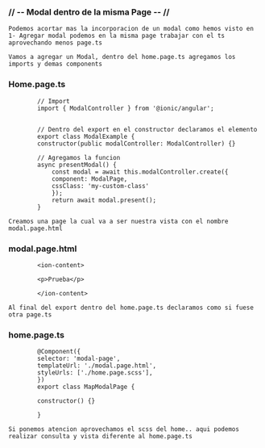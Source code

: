 ### // -- Modal dentro de la misma Page -- //

    Podemos acortar mas la incorporacion de un modal como hemos visto en 1- Agregar modal podemos en la misma page trabajar con el ts aprovechando menos page.ts

    Vamos a agregar un Modal, dentro del home.page.ts agregamos los imports y demas components

### Home.page.ts

            // Import
            import { ModalController } from '@ionic/angular';
            

            // Dentro del export en el constructor declaramos el elemento
            export class ModalExample {
            constructor(public modalController: ModalController) {}

            // Agregamos la funcion
            async presentModal() {
                const modal = await this.modalController.create({
                component: ModalPage,
                cssClass: 'my-custom-class'
                });
                return await modal.present();
            }

    Creamos una page la cual va a ser nuestra vista con el nombre modal.page.html

### modal.page.html

            <ion-content>

            <p>Prueba</p>

            </ion-content>

    Al final del export dentro del home.page.ts declaramos como si fuese otra page.ts

### home.page.ts

            @Component({
            selector: 'modal-page',
            templateUrl: './modal.page.html',
            styleUrls: ['./home.page.scss'],
            })
            export class MapModalPage {

            constructor() {}

            }   

    Si ponemos atencion aprovechamos el scss del home.. aqui podemos realizar consulta y vista diferente al home.page.ts     